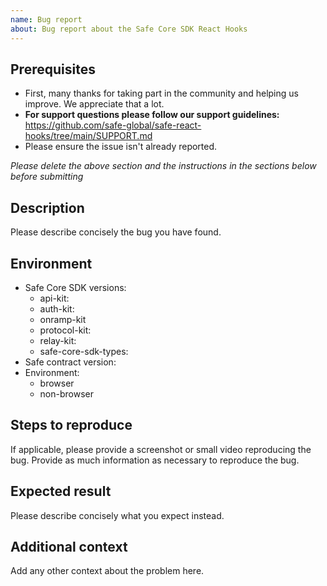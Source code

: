 ```yaml
---
name: Bug report
about: Bug report about the Safe Core SDK React Hooks
---
```


## Prerequisites

- First, many thanks for taking part in the community and helping us improve. We appreciate that a lot.
- **For support questions please follow our support guidelines:** https://github.com/safe-global/safe-react-hooks/tree/main/SUPPORT.md
- Please ensure the issue isn't already reported.

*Please delete the above section and the instructions in the sections below before submitting*

## Description

Please describe concisely the bug you have found.

## Environment
- Safe Core SDK versions:
  <!-- Please leave empty or delete those that you don't use. -->
  - api-kit:
  - auth-kit:
  - onramp-kit
  - protocol-kit:
  - relay-kit:
  - safe-core-sdk-types:
- Safe contract version: 
- Environment:
  - browser
  - non-browser

## Steps to reproduce

If applicable, please provide a screenshot or small video reproducing the bug.
Provide as much information as necessary to reproduce the bug.

## Expected result

Please describe concisely what you expect instead.

## Additional context

Add any other context about the problem here.
